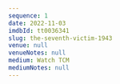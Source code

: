```yaml
---
sequence: 1
date: 2022-11-03
imdbId: tt0036341
slug: the-seventh-victim-1943
venue: null
venueNotes: null
medium: Watch TCM
mediumNotes: null
---
```


